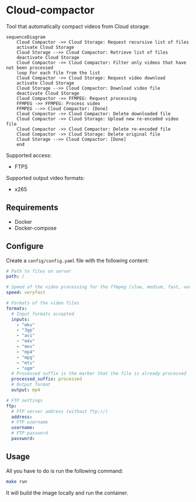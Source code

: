 # Cloud-compactor

Tool that automatically compact videos from Cloud storage:

```mermaidjs
sequenceDiagram
    Cloud Compactor ->> Cloud Storage: Request recursive list of files
    activate Cloud Storage
    Cloud Storage -->> Cloud Compactor: Retrieve list of files
    deactivate Cloud Storage
    Cloud Compactor ->> Cloud Compactor: Filter only videos that have not been processed
    loop For each file from the list
    Cloud Compactor ->> Cloud Storage: Request video download
    activate Cloud Storage
    Cloud Storage -->> Cloud Compactor: Download video file
    deactivate Cloud Storage
    Cloud Compactor ->> FFMPEG: Request processing
    FFMPEG ->> FFMPEG: Process video
    FFMPEG -->> Cloud Compactor: [Done]
    Cloud Compactor ->> Cloud Compactor: Delete downloaded file
    Cloud Compactor ->> Cloud Storage: Upload new re-encoded video file
    Cloud Compactor ->> Cloud Compactor: Delete re-encoded file
    Cloud Compactor ->> Cloud Storage: Delete original file
    Cloud Storage -->> Cloud Compactor: [Done]
    end
```

Supported access:
- FTPS

Supported output video formats:
- x265

## Requirements

- Docker
- Docker-compose

## Configure

Create a `config/config.yaml` file with the following content:

```yaml
# Path to files on server
path: /

# Speed of the video processing for the ffmpeg (slow, medium, fast, veryfast)
speed: veryfast

# Formats of the video files
formats:
  # Input formats accepted
  inputs:
    - "mkv"
    - "3gp"
    - "avi"
    - "m4v"
    - "mov"
    - "mp4"
    - "mpg"
    - "mts"
    - "ogm"
  # Processed suffix is the marker that the file is already processed
  processed_suffix: processed
  # Output format
  output: mp4

# FTP settings
ftp:
  # FTP server address (without ftp://)
  address:
  # FTP username
  username:
  # FTP password
  password:
```

## Usage

All you have to do is run the following command:

```bash
make run
```

It will build the image locally and run the container.
